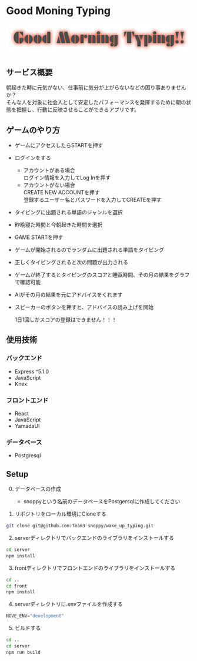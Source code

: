 # Good Moning Typing  
<img src="front/src/assets/logo.png">

## サービス概要  
朝起きた時に元気がない、仕事前に気分が上がらないなどの困り事ありませんか？  
そんな人を対象に社会人として安定したパフォーマンスを発揮するために朝の状態を把握し、行動に反映させることができるアプリです。

## ゲームのやり方  
* ゲームにアクセスしたらSTARTを押す  
* ログインをする  
  * アカウントがある場合  
    ログイン情報を入力してLog Inを押す  
  * アカウントがない場合  
    CREATE NEW ACCOUNTを押す  
    登録するユーザー名とパスワードを入力してCREATEを押す
* タイピングに出題される単語のジャンルを選択
* 昨晩寝た時間と今朝起きた時間を選択
* GAME STARTを押す
* ゲームが開始されるのでランダムに出題される単語をタイピング
* 正しくタイピングされると次の問題が出力される
* ゲームが終了するとタイピングのスコアと睡眠時間、その月の結果をグラフで確認可能  
* AIがその月の結果を元にアドバイスをくれます  
* スピーカーのボタンを押すと、アドバイスの読み上げを開始  
  
  1日1回しかスコアの登録はできません！！！

## 使用技術  
### バックエンド  
* Express ^5.1.0  
* JavaScript  
* Knex

### フロントエンド  
* React
* JavaScript
* YamadaUI  

### データベース  
* Postgresql  
 


## Setup
0. データベースの作成  
   * snoppyという名前のデータベースをPostgersqlに作成してください  
   
1. リポジトリをローカル環境にCloneする  
```bash
git clone git@github.com:Team3-snoppy/wake_up_typing.git
```  

2. serverディレクトリでバックエンドのライブラリをインストールする  
```bash
cd server
npm install
```

3. frontディレクトリでフロントエンドのライブラリをインストールする
```bash
cd ..
cd front
npm install
```  

4. serverディレクトリに.envファイルを作成する
```js
NOVE_ENV="development"
```
5. ビルドする
```bash
cd ..
cd server
npm run build
```

